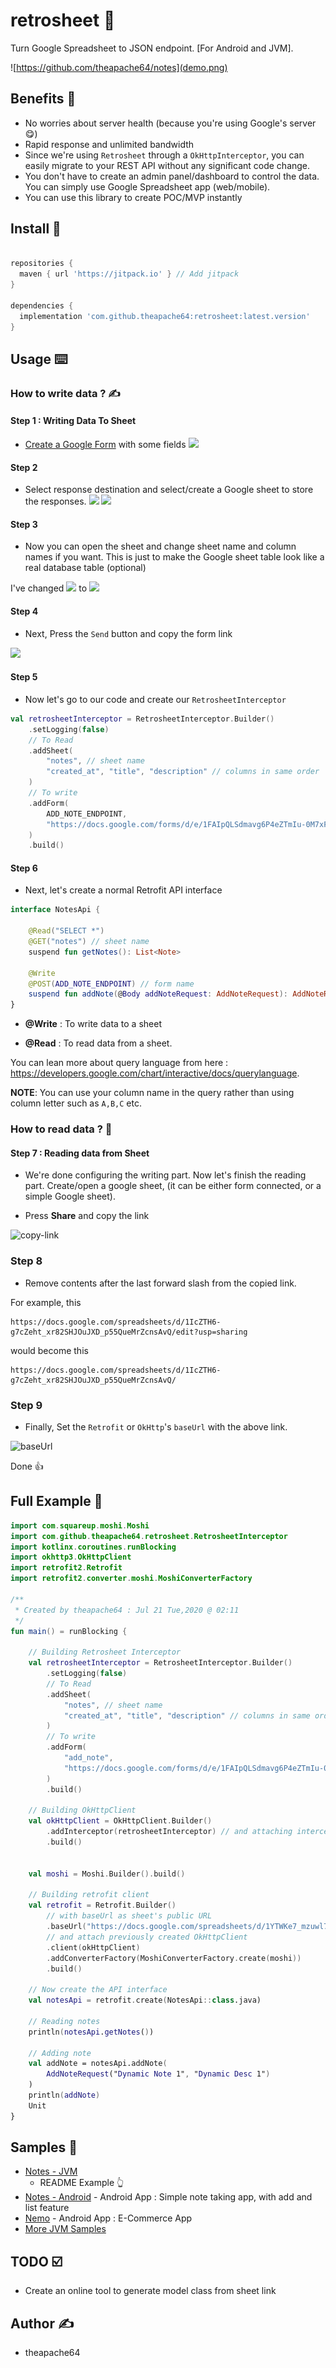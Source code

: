 # retrosheet 📄

Turn Google Spreadsheet to JSON endpoint. [For Android and JVM].

![https://github.com/theapache64/notes](demo.png)

## Benefits 🤗

- No worries about server health (because you're using Google's server 😋)
- Rapid response and unlimited bandwidth
- Since we're using `Retrosheet` through a `OkHttpInterceptor`, you can easily migrate to your REST API without any significant
  code change.
- You don't have to create an admin panel/dashboard to control the data. You can simply use Google Spreadsheet app (web/mobile).
- You can use this library to create POC/MVP instantly

## Install 🤝

```groovy

repositories {
  maven { url 'https://jitpack.io' } // Add jitpack
}

dependencies {
  implementation 'com.github.theapache64:retrosheet:latest.version'
}
```
## Usage ⌨️

### How to write data ? ✍️

#### Step 1 : Writing Data To Sheet

- [Create a Google Form](https://docs.google.com/forms/u/0/) with some fields
  ![](https://i.imgur.com/9PeK2EQ.png)

#### Step 2

- Select response destination and select/create a Google sheet to store the responses.
  ![](https://i.imgur.com/fIzWiN5.png)
  ![](https://i.imgur.com/7ASAB55.png)

#### Step 3

- Now you can open the sheet and change sheet name and column names if you want. This is just to make the Google sheet
  table look like a real database table (optional)

I've changed
![](https://i.imgur.com/keT8P1o.png)
to
![](https://i.imgur.com/N6xfuZK.png)

#### Step 4

- Next, Press the `Send` button and copy the form link

![](https://i.imgur.com/veATAn5.png)

#### Step 5

- Now let's go to our code and create our `RetrosheetInterceptor`

```kotlin
val retrosheetInterceptor = RetrosheetInterceptor.Builder()
    .setLogging(false)
    // To Read
    .addSheet(
        "notes", // sheet name
        "created_at", "title", "description" // columns in same order
    )
    // To write
    .addForm(
        ADD_NOTE_ENDPOINT,
        "https://docs.google.com/forms/d/e/1FAIpQLSdmavg6P4eZTmIu-0M7xF_z-qDCHdpGebX8MGL43HSGAXcd3w/viewform?usp=sf_link" // form link
    )
    .build()
```

#### Step 6

- Next, let's create a normal Retrofit API interface

```kotlin
interface NotesApi {

    @Read("SELECT *") 
    @GET("notes") // sheet name
    suspend fun getNotes(): List<Note>

    @Write
    @POST(ADD_NOTE_ENDPOINT) // form name
    suspend fun addNote(@Body addNoteRequest: AddNoteRequest): AddNoteRequest
}
```

- **@Write** : To write data to a sheet

- **@Read** : To read data from a sheet.

You can lean more about query language from here : https://developers.google.com/chart/interactive/docs/querylanguage.

**NOTE**: You can use your column name in the query rather than using column letter such as `A,B,C` etc.

### How to read data ? 📖

#### Step 7 : Reading data from Sheet

- We're done configuring the writing part. Now let's finish the reading part. Create/open a google sheet, (it can be
  either form connected, or a simple Google sheet).

- Press **Share** and copy the link

![copy-link](https://i.imgur.com/MNYD7mg.png)

### Step 8

- Remove contents after the last forward slash from the copied link.

For example, this

```
https://docs.google.com/spreadsheets/d/1IcZTH6-g7cZeht_xr82SHJOuJXD_p55QueMrZcnsAvQ/edit?usp=sharing
```

would become this

```
https://docs.google.com/spreadsheets/d/1IcZTH6-g7cZeht_xr82SHJOuJXD_p55QueMrZcnsAvQ/
```

### Step 9

- Finally, Set the `Retrofit` or `OkHttp`'s `baseUrl` with the above link.

![baseUrl](https://i.imgur.com/tFMNEC4.png)

Done 👍

## Full Example 🌟

```kotlin
import com.squareup.moshi.Moshi
import com.github.theapache64.retrosheet.RetrosheetInterceptor
import kotlinx.coroutines.runBlocking
import okhttp3.OkHttpClient
import retrofit2.Retrofit
import retrofit2.converter.moshi.MoshiConverterFactory

/**
 * Created by theapache64 : Jul 21 Tue,2020 @ 02:11
 */
fun main() = runBlocking {
  
    // Building Retrosheet Interceptor
    val retrosheetInterceptor = RetrosheetInterceptor.Builder()
        .setLogging(false)
        // To Read
        .addSheet(
            "notes", // sheet name
            "created_at", "title", "description" // columns in same order
        )
        // To write
        .addForm(
            "add_note",
            "https://docs.google.com/forms/d/e/1FAIpQLSdmavg6P4eZTmIu-0M7xF_z-qDCHdpGebX8MGL43HSGAXcd3w/viewform?usp=sf_link" // form link
        )
        .build()

    // Building OkHttpClient 
    val okHttpClient = OkHttpClient.Builder()
        .addInterceptor(retrosheetInterceptor) // and attaching interceptor
        .build()


    val moshi = Moshi.Builder().build()

    // Building retrofit client
    val retrofit = Retrofit.Builder()
        // with baseUrl as sheet's public URL    
        .baseUrl("https://docs.google.com/spreadsheets/d/1YTWKe7_mzuwl7AO1Es1aCtj5S9buh3vKauKCMjx1j_M/") // Sheet's public URL
        // and attach previously created OkHttpClient
        .client(okHttpClient)
        .addConverterFactory(MoshiConverterFactory.create(moshi))
        .build()

    // Now create the API interface
    val notesApi = retrofit.create(NotesApi::class.java)
  
    // Reading notes
    println(notesApi.getNotes())

    // Adding note
    val addNote = notesApi.addNote(
        AddNoteRequest("Dynamic Note 1", "Dynamic Desc 1")
    )
    println(addNote)
    Unit
}
```

## Samples 🌠

- [Notes - JVM](https://github.com/theapache64/retrosheet/blob/master/src/main/kotlin/com/github/theapache64/retrosheet/sample/notes/Notes.kt)
  - README Example 👆
- [Notes - Android](https://github.com/theapache64/notes) - Android App : Simple note taking app, with add and list
  feature
- [Nemo](https://github.com/theapache64/nemo) - Android App :  E-Commerce App
- [More JVM Samples](https://github.com/theapache64/retrosheet/tree/master/src/main/kotlin/com/github/theapache64/retrosheet/sample)

## TODO ☑️

- Create an online tool to generate model class from sheet link

## Author ✍️

- theapache64
